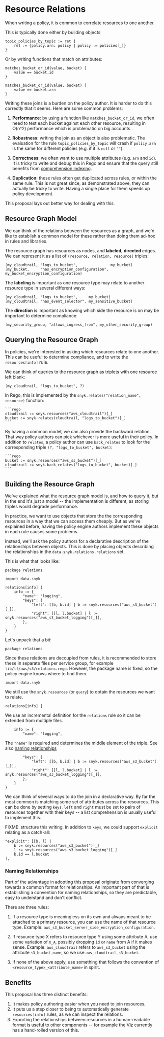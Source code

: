 # Resource Relations

When writing a policy, it is common to correlate resources to one another.

This is typically done either by building objects:

```rego
topic_policies_by_topic := ret {
	ret := {policy.arn: policy | policy := policies[_]}
}
```

Or by writing functions that match on attributes:

```rego
matches_bucket_or_id(value, bucket) {
	value == bucket.id
}

matches_bucket_or_id(value, bucket) {
	value == bucket.arn
}
```

Writing these joins is a burden on the policy author.  It is harder to do this
correctly that it seems.  Here are some common problems:

1.  **Performance**: by using a function like `matches_bucket_or_id`, we often
    need to test each bucket against each other resource, resulting in O(n^2)
    performance which is problematic on big accounts.

2.  **Robustness**: writing the join as an object is also problematic.  The
    evaluation for the rule `topic_policies_by_topic` will crash if `policy.arn`
    is the same for different policies (e.g. if it is `null` or `""`).

3.  **Correctness**: we often want to use multiple attributes (e.g. `arn` and
    `id`).  It is tricky to write and debug this in Rego and ensure that the
    query still benefits from [comprehension indexing].

4.  **Duplication**: these rules often get duplicated across rules, or within the
    same rule.  This is not great since, as demonstrated above, they can
    actually be tricky to write.  Having a single place for them speeds up
    policy development.

This proposal lays out better way for dealing with this.

## Resource Graph Model

We can think of the relations between the resources as a graph, and we'd like
to establish a common model for these rather than doing them ad-hoc in rules
and libraries.

The resource graph has resources as nodes, and **labeled**, **directed** edges.
We can represent it as a list of `(resource, relation, resource)` triples:

    (my_cloudtrail, "logs_to_bucket",               my_bucket)
    (my_bucket,     "has_encryption_configuration", my_bucket_encryption_configuration)

The **labeling** is important as one resource type may relate to another
resource type in several different ways:

    (my_cloudtrail, "logs_to_bucket",     my_bucket)
    (my_cloudtrail, "has_event_selector", my_sensitive_bucket)

The **direction** is important as knowing which side the resource is on may be
important to determine compliance:

    (my_security_group, "allows_ingress_from", my_other_security_group)

## Querying the Resource Graph

In policies, we're interested in asking which resources relate to one another.
This can be useful to determine compliance, and to write the `resources[info]`
rule.

We can think of queries to the resource graph as triplets with one resource
left blank:

    (my_cloudtrail, "logs_to_bucket", ?)

In Rego, this is implemented by the `snyk.relates("relation_name", resource)`
function:

    ```rego
    cloudtrail := snyk.resources("aws_cloudtrail")[_]
    bucket := snyk.relates(cloudtrail, "logs_to_bucket")[_]
    ```

By having a common model, we can also provide the backward relation.  That way
policy authors can pick whichever is more useful in their policy.  In addition
to `relates`, a policy author can use `back_relates` to look for the
corresponding triple `(?, "logs_to_bucket", bucket)`:

    ```rego
    bucket := snyk.resources("aws_s3_bucket")[_]
    cloudtrail := snyk.back_relates("logs_to_bucket", bucket)[_]
    ```

## Building the Resource Graph

We've explained what the resource graph model is, and how to query it, but in
the end it's just a model -- the implementation is different, as storing triples
would degrade performance.

In practice, we want to use objects that store the the corresponding resources
in a way that we can access them cheaply.  But as we've explained before, having
the policy engine authors implement these objects in each rule causes some
problems.

Instead, we'll ask the policy authors for a declarative description of the
relationships between objects.  This is done by placing objects describing
the relationships in the `data.snyk.relations.relations` set.

This is what that looks like:

```
package relations

import data.snyk

relations[info] {
	info := {
		"name": "logging",
		"keys": {
			"left": [[b, b.id] | b := snyk.resources("aws_s3_bucket")[_]],
			"right": [[l, l.bucket] | l := snyk.resources("aws_s3_bucket_logging")[_]],
		},
	}
}
```

Let's unpack that a bit:

```rego
package relations
```

Since these relations are decoupled from rules, it is recommended to store these
in separate files per service group, for example `lib/tf/aws/s3/relations.rego`.
However, the package name is fixed, so the policy engine knows where to find
them.

```rego
import data.snyk
```

We still use the `snyk.resources` (or `query`) to obtain the resources we want
to relate.

```rego
relations[info] {
```

We use an incremental definition for the `relations` rule so it can be extended
from multiple files.

```rego
	info := {
		"name": "logging",
```

The `"name"` is required and determines the middle element of the triple.
See also [naming relationships](#naming-relationships)

```rego
		"keys": {
			"left": [[b, b.id] | b := snyk.resources("aws_s3_bucket")[_]],
			"right": [[l, l.bucket] | l := snyk.resources("aws_s3_bucket_logging")[_]],
		},
	}
}
```

We can think of several ways to do the join in a declarative way.  By far the
most common is matching some set of attributes across the resources.  This can
be done by setting `keys`. `left` and `right` must be set to pairs of resources
together with their keys -- a list comprehension is usually useful to implement
this.

FIXME: structure this writing.  In addition to `keys`, we could support
`explicit` relating as a catch-all:

```rego
"explicit": [[b, l] |
	b := snyk.resources("aws_s3_bucket")[_]
	l := snyk.resources("aws_s3_bucket_logging")[_]
	b.id == l.bucket
],
```

### Naming Relationships

Part of the advantage in adopting this proposal originate from converging
towards a common format for relationships.  An important part of that is
establishing a convention for naming relationships, so they are predictable,
easy to understand and don't conflict.

There are three rules:

1.  If a resource type is meaningless on its own and always meant to be attached
    to a primary resource, you can use the name of that resource type.
    Example: `aws_s3_bucket_server_side_encryption_configuration`.

2.  If resource type X refers to resource type Y using some attribute A,
    use some variation of `X_A`, possibly dropping `id` or `name` from A if it
    makes sense.  Example: `aws_cloudtrail` refers to `aws_s3_bucket` using the
    attribute `s3_bucket_name`, so we use `aws_cloudtrail_s3_bucket`.

3.  If none of the above apply, use something that follows the convention of
    `<resource_type>_<attribute_name>` in spirit.

## Benefits

This proposal has three distinct benefits:

1.  It makes policy authoring easier when you need to join resources.
2.  It puts us a step closer to being to automatically generate
    `resources[info]` rules, as we can inspect the relations.
3.  Exporting the relationships between resources in a human-readable format
    is useful to other components -- for example the Viz currently has a
    hand-rolled version of this.

[comprehension indexing]: https://www.openpolicyagent.org/docs/latest/policy-performance/#comprehension-indexing
